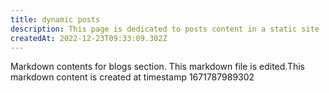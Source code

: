 ```yaml
---
title: dynamic posts
description: This page is dedicated to posts content in a static site
createdAt: 2022-12-23T09:33:09.302Z
---
```

Markdown contents for blogs section.
This markdown file is edited.This markdown content is created at timestamp 1671787989302